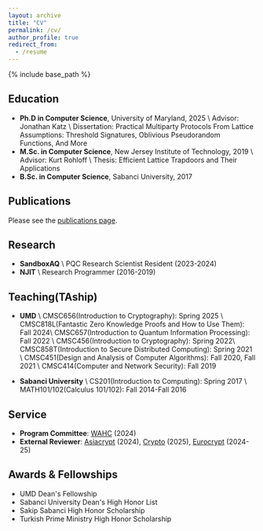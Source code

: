 ```yaml
---
layout: archive
title: "CV"
permalink: /cv/
author_profile: true
redirect_from:
  - /resume
---
```


{% include base_path %}

Education
------
* **Ph.D in Computer Science**, University of Maryland, 2025 \\
  Advisor: Jonathan Katz \\
  Dissertation: Practical Multiparty Protocols From Lattice Assumptions: Threshold Signatures, Oblivious Pseudorandom Functions, And More
* **M.Sc. in Computer Science**, New Jersey Institute of Technology, 2019 \\
  Advisor: Kurt Rohloff \\
  Thesis: Efficient Lattice Trapdoors and Their Applications
* **B.Sc. in Computer Science**, Sabanci University, 2017

Publications
------
Please see the [publications page](/publications).

Research
------
* **SandboxAQ** \\
  PQC Research Scientist Resident (2023-2024)
* **NJIT** \\
  Research Programmer (2016-2019)  

Teaching(TAship)
-----
* **UMD** \\
  CMSC656(Introduction to Cryptography): Spring 2025 \\
  CMSC818L(Fantastic Zero Knowledge Proofs and How to Use Them): Fall 2024\\
  CMSC657(Introduction to Quantum Information Processing): Fall 2022 \\
  CMSC456(Introduction to Cryptography): Spring 2022\\
  CMSC858T(Introduction to Secure Distributed Computing): Spring 2021 \\
  CMSC451(Design and Analysis of Computer Algorithms): Fall 2020, Fall 2021 \\
  CMSC414(Computer and Network Security): Fall 2019 

* **Sabanci University** \\
  CS201(Introduction to Computing): Spring 2017 \\
  MATH101/102(Calculus 101/102): Fall 2014-Fall 2016

Service
-----
* **Program Committee**: [WAHC](https://homomorphicencryption.org/wahc-2024/) (2024)
* **External Reviewer**: [Asiacrypt](https://asiacrypt.iacr.org/) (2024), [Crypto](https://crypto.iacr.org/) (2025), [Eurocrypt](https://eurocrypt.iacr.org/) (2024-25) 

Awards & Fellowships
-----
* UMD Dean's Fellowship
* Sabanci University Dean's High Honor List
* Sakip Sabanci High Honor Scholarship
* Turkish Prime Ministry High Honor Scholarship
